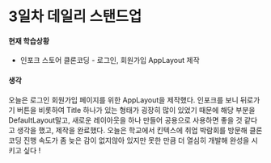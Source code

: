 # 3일차 데일리 스탠드업

#### 현재 학습상황

- 인포크 스토어 클론코딩 - 로그인, 회원가입 AppLayout 제작

#### 생각

오늘은 로그인 회원가입 페이지를 위한 AppLayout을 제작했다. 인포크를 보니 뒤로가기 버튼을 비롯하여 Title 하나가 있는 형태가 굉장히 많이 있었기 때문에 해당 부분을 DefaultLayout말고, 새로운 레이아웃을 하나 만들어 공용으로 사용하면 좋을 것 같다고 생각을 했고, 제작을 완료했다. 오늘은 학교에서 킨텍스에 취업 박람회를 방문해 클론코딩 진행 속도가 좀 늦은 감이 없지않아 있지만 못한 만큼 더 열심히 개발해 완성을 시키고 싶다 !
